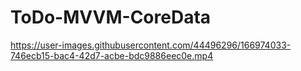 # ToDo-MVVM-CoreData

https://user-images.githubusercontent.com/44496296/166974033-746ecb15-bac4-42d7-acbe-bdc9886eec0e.mp4

